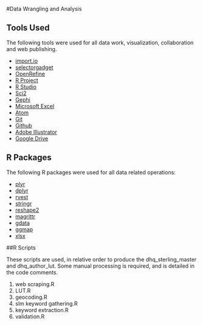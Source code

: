 #Data Wrangling and Analysis

## Tools Used

The following tools were used for all data work, visualization, collaboration and web publishing.

* [import.io](http://import.io)
* [selectorgadget](www.selectorgadget.com)
* [OpenRefine](http://openrefine.org)
* [R Project](http://www.r-project.org)
* [R Studio](www.rstudio.com)
* [Sci2](https://sci2.cns.iu.edu/)
* [Gephi](gephi.github.io/)
* [Microsoft Excel](https://products.office.com/en-us/excel)
* [Atom](https://atom.io/)
* [Git](git-scm.com/)
* [Github](http://github.com/)
* [Adobe Illustrator](www.adobe.com/Illustrator‎)
* [Google Drive](drive.google.com)

## R Packages

The following R packages were used for all data related operations:

* [plyr](http://github.com/hadley/plyr)
* [dplyr](http://github.com/hadley/dplyr)
* [rvest](http://github.com/hadley/rvest)
* [stringr](http://github.com/hadley/stringr)
* [reshape2](http://github.com/hadley/reshape)
* [magrittr](http://github.com/smbache/magrittr)
* [gdata](http://cran.r-project.org/package=gdata)
* [ggmap](http://github.com/dkahle/ggmap)
* [xlsx](cran.r-project.org/package=xlsx)

##R Scripts

These scripts are used, in relative order to produce the dhq_sterling_master and dhq_author_lut.
Some manual processing is required, and is detailed in the code comments.

1. web scraping.R
2. LUT.R
3. geocoding.R
3. slm keyword gathering.R
4. keyword extraction.R
5. validation.R

